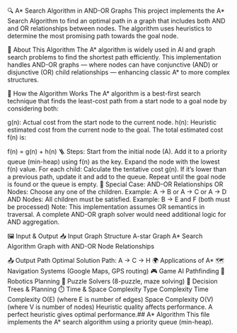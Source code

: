 🔍 A* Search Algorithm in AND-OR Graphs
This project implements the A* Search Algorithm to find an optimal path in a graph that includes both AND and OR relationships between nodes. The algorithm uses heuristics to determine the most promising path towards the goal node.

🚀 About This Algorithm
The A* algorithm is widely used in AI and graph search problems to find the shortest path efficiently. This implementation handles AND-OR graphs — where nodes can have conjunctive (AND) or disjunctive (OR) child relationships — enhancing classic A* to more complex structures.

🧠 How the Algorithm Works
The A* algorithm is a best-first search technique that finds the least-cost path from a start node to a goal node by considering both:

g(n): Actual cost from the start node to the current node.
h(n): Heuristic estimated cost from the current node to the goal.
The total estimated cost f(n) is:

f(n) = g(n) + h(n)
🪜 Steps:
Start from the initial node (A).
Add it to a priority queue (min-heap) using f(n) as the key.
Expand the node with the lowest f(n) value.
For each child:
Calculate the tentative cost g(n).
If it’s lower than a previous path, update it and add to the queue.
Repeat until the goal node is found or the queue is empty.
📌 Special Case: AND-OR Relationships
OR Nodes: Choose any one of the children.
Example: A → B or A → C or A → D
AND Nodes: All children must be satisfied.
Example: B → E and F (both must be processed)
Note: This implementation assumes OR semantics in traversal. A complete AND-OR graph solver would need additional logic for AND aggregation.

🖼️ Input & Output
📥 Input Graph Structure
A-star Graph
A* Search Algorithm Graph with AND-OR Node Relationships

📤 Output Path
Optimal Solution Path:  A -> C -> H
🌍 Applications of A*
🗺️ Navigation Systems (Google Maps, GPS routing)
🎮 Game AI Pathfinding
🧠 Robotics Planning
🧩 Puzzle Solvers (8-puzzle, maze solving)
🤖 Decision Trees & Planning
⏱️ Time & Space Complexity
Type	Complexity
Time Complexity	O(E) (where E is number of edges)
Space Complexity	O(V) (where V is number of nodes)
Heuristic quality affects performance. A perfect heuristic gives optimal performance.## A* Algorithm
This file implements the A* search algorithm using a priority queue (min-heap).
